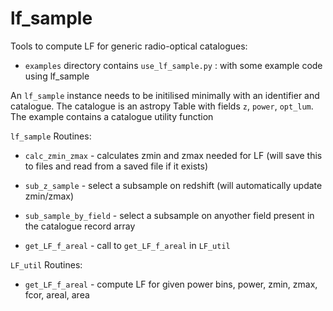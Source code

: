 # lf_sample

Tools to compute LF for generic radio-optical catalogues:

* `examples` directory contains 
`use_lf_sample.py` : with some example code using lf_sample

An `lf_sample` instance needs to be initilised minimally with an identifier and catalogue. The catalogue is an astropy Table with fields `z`, `power`, `opt_lum`. The example contains a catalogue utility function 


`lf_sample`  Routines:

* `calc_zmin_zmax` - calculates zmin and zmax needed for LF (will save this to files and read from a saved file if it exists)

* `sub_z_sample` - select a subsample on redshift (will automatically update zmin/zmax)

* `sub_sample_by_field` - select a subsample on anyother field present in the catalogue record array

* `get_LF_f_areal` - call to  `get_LF_f_areal` in `LF_util`


`LF_util`  Routines:

* `get_LF_f_areal` - compute LF for given power bins, power, zmin, zmax, fcor, areal, area
